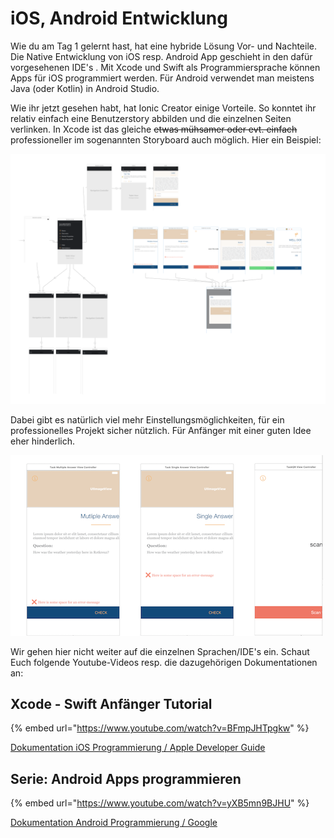 # iOS, Android Entwicklung

Wie du am Tag 1 gelernt hast, hat eine hybride Lösung Vor- und Nachteile. Die Native Entwicklung von iOS resp. Android App geschieht in den dafür vorgesehenen IDE's . Mit Xcode und Swift als Programmiersprache können Apps für iOS programmiert werden. Für Android verwendet man meistens Java \(oder Kotlin\) in Android Studio.

Wie ihr jetzt gesehen habt, hat Ionic Creator einige Vorteile. So konntet ihr relativ einfach eine Benutzerstory abbilden und die einzelnen Seiten verlinken. In Xcode ist das gleiche ~~etwas mühsamer oder evt. einfach~~ professioneller im sogenannten Storyboard auch möglich. Hier ein Beispiel: 

![](../.gitbook/assets/xcode-storyboard1.png)

Dabei gibt es natürlich viel mehr Einstellungsmöglichkeiten, für ein professionelles Projekt sicher nützlich. Für Anfänger mit einer guten Idee eher hinderlich. 

![](../.gitbook/assets/xcode-storyboard2.png)

Wir gehen hier nicht weiter auf die einzelnen Sprachen/IDE's ein. Schaut Euch folgende Youtube-Videos resp. die dazugehörigen Dokumentationen an:

## Xcode - Swift Anfänger Tutorial

{% embed url="https://www.youtube.com/watch?v=BFmpJHTpgkw" %}

[Dokumentation iOS Programmierung / Apple Developer Guide ](https://developer.apple.com/library/content/navigation/)

## Serie: Android Apps programmieren

{% embed url="https://www.youtube.com/watch?v=yXB5mn9BJHU" %}

[Dokumentation Android Programmierung / Google ](https://developer.android.com/guide/index.html)

